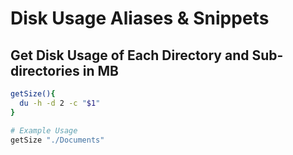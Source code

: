 # Disk Usage Aliases & Snippets



## Get Disk Usage of Each Directory and Sub-directories in MB

```bash
getSize(){
  du -h -d 2 -c "$1"
}

# Example Usage
getSize "./Documents"
```
